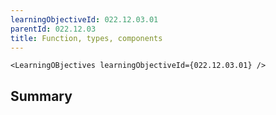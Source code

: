 ```yaml
---
learningObjectiveId: 022.12.03.01
parentId: 022.12.03
title: Function, types, components
---
```


```tsx eval
<LearningOBjectives learningObjectiveId={022.12.03.01} />
```

## Summary
